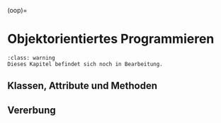 (oop)=
# Objektorientiertes Programmieren

```{admonition} Hinweis
:class: warning
Dieses Kapitel befindet sich noch in Bearbeitung.
```

## Klassen, Attribute und Methoden
## Vererbung
